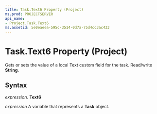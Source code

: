 ```yaml
---
title: Task.Text6 Property (Project)
ms.prod: PROJECTSERVER
api_name:
- Project.Task.Text6
ms.assetid: 5e0eaeea-595c-3514-0d7a-75d4cc3ac433
---
```



# Task.Text6 Property (Project)

Gets or sets the value of a local Text custom field for the task. Read/write  **String**.


## Syntax

 _expression_. **Text6**

 _expression_ A variable that represents a **Task** object.


